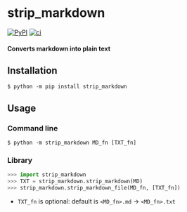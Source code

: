 # strip_markdown

[![PyPI](https://badge.fury.io/py/strip_markdown.svg)](https://pypi.org/project/strip_markdown)
[![ci](https://github.com/D3r3k23/strip_markdown/actions/workflows/ci.yaml/badge.svg)](https://github.com/D3r3k23/strip_markdown/actions/workflows/ci.yaml)

#### Converts markdown into plain text

## Installation

`$ python -m pip install strip_markdown`

## Usage

### Command line
`$ python -m strip_markdown MD_fn [TXT_fn]`

### Library
```python
>>> import strip_markdown
>>> TXT = strip_markdown.strip_markdown(MD)
>>> strip_markdown.strip_markdown_file(MD_fn, [TXT_fn])
```

* `TXT_fn` is optional: default is `<MD_fn>.md` -> `<MD_fn>.txt`

